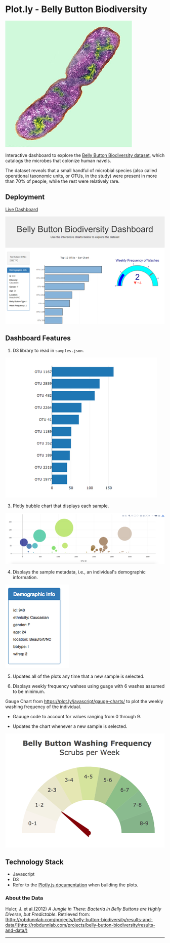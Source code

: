 # Plot.ly - Belly Button Biodiversity

![Bacteria by filterforge.com](static/images/bacteria.jpg)

Interactive dashboard to explore the [Belly Button Biodiversity dataset](http://robdunnlab.com/projects/belly-button-biodiversity/), which catalogs the microbes that colonize human navels.

The dataset reveals that a small handful of microbial species (also called operational taxonomic units, or OTUs, in the study) were present in more than 70% of people, while the rest were relatively rare.

## Deployment

[Live Dashboard](https://mwansamwango.github.io/belly-button-biodiversity/)

![screenshot](static/images/screenshot_dash.png)

## Dashboard Features

1. D3 library to read in `samples.json`.

  ![bar Chart](static/images/hw01.png)

3. Plotly bubble chart that displays each sample.

![Bubble Chart](static/images/bubble_chart.png)

4. Displays the sample metadata, i.e., an individual's demographic information.

![hw](static/images/hw03.png)

5. Updates all of the plots any time that a new sample is selected.

6. Displays weekly frequency wahses using guage with 6 washes assumed to be minimum.

Gauge Chart from <https://plot.ly/javascript/gauge-charts/> to plot the weekly washing frequency of the individual.

* Gauuge code to account for values ranging from 0 through 9.

* Updates the chart whenever a new sample is selected.

![Weekly Washing Frequency Gauge](static/images/gauge.png)

## Technology Stack

* Javascript
* D3 
* Refer to the [Plotly.js documentation](https://plot.ly/javascript/) when building the plots.

### About the Data

Hulcr, J. et al.(2012) _A Jungle in There: Bacteria in Belly Buttons are Highly Diverse, but Predictable_. Retrieved from: [http://robdunnlab.com/projects/belly-button-biodiversity/results-and-data/](http://robdunnlab.com/projects/belly-button-biodiversity/results-and-data/)

- - -
